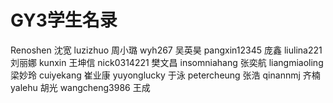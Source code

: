 GY3学生名录
========
Renoshen  沈宽
luzizhuo  周小璐
wyh267    吴英昊
pangxin12345 庞鑫
liulina221 刘丽娜
kunxin 王坤信
nick0314221 樊文昌
insomniahang 张奕航
liangmiaoling 梁妙玲
cuiyekang 崔业康
yuyonglucky  于泳 
petercheung 张浩
qinannmj 齐楠
yalehu  胡光 
wangcheng3986 王成
